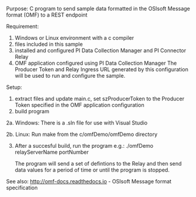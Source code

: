
Purpose: C program to send sample data formatted in the OSIsoft Message format (OMF) to a REST endpoint

Requirement:

1. Windows or Linux environment with a c compiler
2. files included in this sample
3. installed and configured PI Data Collection Manager and PI Connector Relay
3. OMF application configured using PI Data Collection Manager 
   The Producer Token and Relay Ingress URL generated by this configuration will be used to run and configure the sample.

Setup:

1. extract files and update main.c, set szProducerToken to the Producer Token specified in the OMF application configuration 
2. build program

2a. Windows: There is a .sln file for use with Visual Studio

2b. Linux: Run make from the c/omfDemo/omfDemo directory

3. After a succesful build, run the program e.g.:
   ./omfDemo relayServerName portNumber
   
    The program will send a set of defintions to the Relay and then send data values for a period of time or until the program is stopped.


See also: http://omf-docs.readthedocs.io - OSIsoft Message format specification
